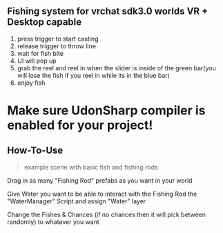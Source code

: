 ## Fishing system for vrchat sdk3.0 worlds VR + Desktop capable  

1. press trigger to start casting
2. release trigger to throw line
3. wait for fish bite
4. UI will pop up
5. grab the reel and reel in when the slider is inside of the green bar(you will lose the fish if you reel in while its in the blue bar)
6. enjoy fish


# Make sure UdonSharp compiler is enabled for your project!  

## How-To-Use  
>example scene with basic fish and fishing rods 

Drag in as many "Fishing Rod" prefabs as you want in your world  

Give Water you want to be able to interact with the Fishing Rod the "WaterManager" Script and assign "Water" layer  

Change the Fishes & Chances (if no chances then it will pick between randomly) to whatever you want  

